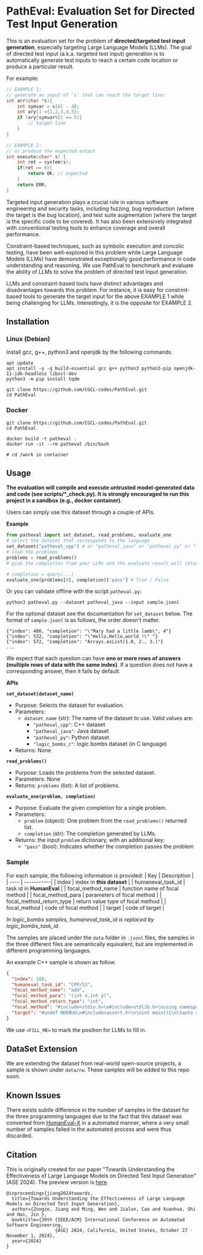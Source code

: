 # PathEval: Evaluation Set for Directed Test Input Generation

This is an evaluation set for the problem of **directed/targeted test input generation**, especially targeting Large Language Models (LLMs).
The goal of directed test input (a.k.a. targeted test input) generation is to automatically generate test inputs to reach a certain code location or produce a particular result. 

For example:
```c
// EXAMPLE 1:
// generate an input of `s` that can reach the target line:
int arr(char *s){
    int symvar = s[0] - 48;
    int ary[] ={1,2,3,4,5};
    if (ary[symvar%5] == 5){
        // target line
    }
}

// EXAMPLE 2:
// or produce the expected output
int execute(char* s) {
    int ret = system(s);
    if(ret == 0){
        return OK; // expected
    }
    return ERR;
}
```

Targeted input generation plays a crucial role in various software engineering and security tasks, including fuzzing, bug reproduction (where the target is the bug location), and test suite augmentation (where the target is the specific code to be covered). It has also been extensively integrated with conventional testing tools to enhance coverage and overall performance.

Constraint-based techniques, such as symbolic execution
and concolic testing, have been well-explored in this problem while Large Language Models (LLMs) have demonstrated exceptionally good performance in code understanding and reasoning. 
We use PathEval to benchmark and evaluate the ability of LLMs to solve the problem of directed test input generation. 


LLMs and constraint-based tools have distinct advantages and disadvantages towards this problem.
For instance, it is easy for constrint-based tools to generate the target input for the above EXAMPLE 1 while being challenging for LLMs.
Interestingly, it is the opposite for EXAMPLE 2.

## Installation

### Linux (Debian)
Install gcc, g++, python3 and openjdk by the following commands.
```shell
apt update
apt install -y -q build-essential gcc g++ python3 python3-pip openjdk-11-jdk-headless libssl-dev
python3 -m pip install tqdm

git clone https://github.com/CGCL-codes/PathEval.git
cd PathEval
```

### Docker
```shell
git clone https://github.com/CGCL-codes/PathEval.git
cd PathEval

docker build -t patheval .
docker run -it --rm patheval /bin/bash

# cd /work in container
```

## Usage
**The evaluation will compile and execute untrusted model-generated data and code (see scripts/*_check.py). It is strongly encouraged to run this project in a sandbox (e.g., docker container).**

Users can simply use this dataset through a couple of APIs.

**Example**
```python
from patheval import set_dataset, read_problems, evaluate_one
# select the dataset that corresponds to the language
set_dataset("patheval_cpp") # or "patheval_java" or "patheval_py" or "logic_bombs_c"
# load the problems
problems = read_problems()
# give the completion from your LLMs and the evaluate result will return.

# completion = query(...)
evaluate_one(problems[0], completion)['pass'] # True / False
```

Or you can validate offline with the script `patheval.py`:
```shell
python3 patheval.py --dataset patheval_java --input sample.jsonl
```
For the optional dataset see the documentation for `set_dataset` below.
The format of `sample.jsonl` is as follows, the order doesn't matter.
```text
{"index": 486, "completion": "\"Mary had a little lamb\", 4"}
{"index": 532, "completion": "\"Hello,Hello,world !\" "}
{"index": 572, "completion": "Arrays.asList(1.0, 2., 3.)"}
...
```
We expect that each question can have **one or more rows of answers (multiple rows of data with the same index)**. If a question does not have a corresponding answer, then it fails by default.

**APIs**

**`set_dataset(dataset_name)`**
- Purpose: Selects the dataset for evaluation.
- Parameters:
  - `dataset_name` (str): The name of the dataset to use. Valid values are:
    - `"patheval_cpp"`: C++ dataset
    - `"patheval_java"`: Java dataset
    - `"patheval_py"`: Python dataset
    - `"logic_bombs_c"`: logic bombs dataset (in C language)
- Returns: None

**`read_problems()`**
- Purpose: Loads the problems from the selected dataset.
- Parameters: None
- Returns: `problems` (list): A list of problems.

**`evaluate_one(problem, completion)`**
- Purpose: Evaluate the given completion for a single problem.
- Parameters:
  - `problem` (object): One problem from the `read_problems()` returned list.
  - `completion` (str): The completion generated by LLMs.
- Returns: the input `problem` dictionary, with an additional key:
  - `"pass"` (bool): Indicates whether the completion passes the problem

### Sample
For each sample, the following information is provided:
| Key | Description |
| ---- | -----------| 
| index | index in **this dataset** |
| humaneval_task_id | task id in **HumanEval** | 
| focal_method_name | function name of focal method |
| focal_method_para | parameters of focal method |
| focal_method_return_type | return value type of focal method |
| focal_method | code of focal method |
| target | code of target | 

*In logic_bombs samples, humaneval_task_id is replaced by logic_bombs_task_id.*

The samples are placed under the `data` folder in `.jsonl` files, the samples in the three different files are semantically equivalent, but are implemented in different programming languages. 

An example C++ sample is shown as follow.
```json
{
  "index": 180,
  "humaneval_task_id": "CPP/53",
  "focal_method_name": "add",
  "focal_method_para": "(int x,int y)",
  "focal_method_return_type": "int",
  "focal_method": "#include<stdio.h>\n#include<stdlib.h>\nusing namespace std;\n#include<algorithm>\n#include<math.h>\nint add(int x,int y){\n    return x+y;\n}",
  "target": "#undef NDEBUG\n#include<assert.h>\n\nint main(){\n\tauto result = add(<FILL_ME>);\n\tassert(result==5);\n}"
}
```
We use `<FILL_ME>` to mark the position for LLMs to fill in.

## DataSet Extension
We are extending the dataset from real-world open-source projects, a sample is shown under `data/rw`. These samples will be added to this repo soon.

## Known Issues
There exists subtle difference in the number of samples in the dataset for the three programming languages due to the fact that this dataset was converted from [HumanEval-X](https://huggingface.co/datasets/THUDM/humaneval-x) in a automated manner, where a very small number of samples failed in the automated process and were thus discarded.

## Citation
This is originally created for our paper "Towards Understanding the Effectiveness of Large Language Models on Directed Test Input Generation" (ASE 2024). The preview version is [here](./preview.pdf).

```text
@inproceedings{jiang2024towards,
  title={Towards Understanding the Effectiveness of Large Language Models on Directed Test Input Generation},
  author={Zongze, Jiang and Ming, Wen and Jialun, Cao and Xuanhua, Shi and Hai, Jin },
  booktitle={39th {IEEE/ACM} International Conference on Automated Software Engineering,
                  {ASE} 2024, California, United States, October 27 - November 1, 2024},
  year={2024}
}
```